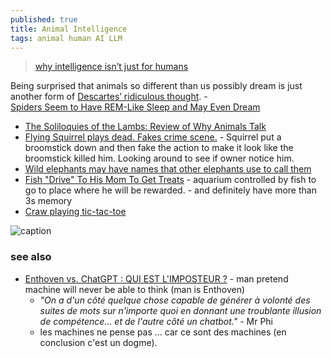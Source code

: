 ```yaml
---
published: true
title: Animal Intelligence
tags: animal human AI LLM
---
```

> [why intelligence isn’t just for humans](https://news.ycombinator.com/item?id=31730127)

Being surprised that animals so different than us possibly dream is just another form of [Descartes’ ridiculous thought](https://www.cambridge.org/core/journals/canadian-journal-of-philosophy/article/abs/descartes-on-the-animal-within-and-the-animals-without/78F88E65AFD6B17B36E1C964A0131A34). - [ 	
	Spiders Seem to Have REM-Like Sleep and May Even Dream](https://news.ycombinator.com/item?id=32396061)
    
- [The Soliloquies of the Lambs: Review of Why Animals Talk](https://news.ycombinator.com/item?id=39324040)
- [Flying Squirrel plays dead. Fakes crime scene.](https://www.youtube.com/watch?v=f75Vet_sJNo) - Squirrel put a broomstick down and then fake the action to make it look like the broomstick killed him. Looking around to see if owner notice him.
- [	Wild elephants may have names that other elephants use to call them](https://news.ycombinator.com/item?id=40640076)
- [Fish "Drive" To His Mom To Get Treats](https://www.youtube.com/watch?v=SgXlN0x--u8) - aquarium controlled by fish to go to place where he will be rewarded. - and definitely have more than 3s memory
- [Craw playing tic-tac-toe](https://youtube.com/shorts/3K2vFmCkO6o?si=kLAL_m6aXxudesza)

![caption](https://external-content.duckduckgo.com/iu/?u=https%3A%2F%2Fkronos-images.schoolmouv.fr%2F1-fnx-hlp-c18-img01-v2.png&f=1&nofb=1)

### see also
- [Enthoven vs. ChatGPT : QUI EST L'IMPOSTEUR ?](https://www.youtube.com/watch?v=dOF9vc5tLJ4) - man pretend machine will never be able to think (man is Enthoven)
	- _"On a d'un côté quelque chose capable de générer à volonté des suites de mots sur n'importe quoi en donnant une troublante illusion de compétence... et de l'autre côté un chatbot."_ - Mr Phi
    - les machines ne pense pas ... car ce sont des machines (en conclusion c'est un dogme).
